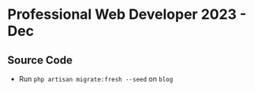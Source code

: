 # Professional Web Developer 2023 - Dec

## Source Code

* Run `php artisan migrate:fresh --seed` on `blog`